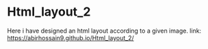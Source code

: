 # Html_layout_2
Here i have designed an html layout according to a given image.
link: https://abirhossain9.github.io/Html_layout_2/

